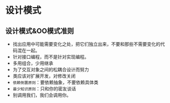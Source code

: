 # 设计模式
## 设计模式&OO模式准则
* 找出应用中可能需要变化之处，把它们独立出来，不要和那些不需要变化的代码混在一起。
* 针对接口编程，而不是针对实现编程。
* 多用组合，少用继承
* 为了交互对象之间的松耦合设计而努力
* 类应该对扩展开发，对修改关闭
* ``依赖倒置原则``：要依赖抽象，不要依赖具体类
* ``最少知识原则``：只和你的密友谈话
* 别调用我们，我们会调用你。